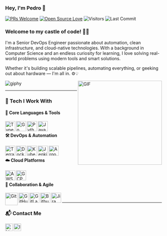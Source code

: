 <!-- <p align="left"> <img src="https://komarev.com/ghpvc/?username=Snehakri022" alt="pedroschmid" /> </p> -->

### Hey, I'm Pedro 👋

[![PRs Welcome](https://img.shields.io/badge/PRs-welcome-brightgreen.svg?style=flat&logo=github)](https://github.com/pedroschmid)
[![Open Source Love](https://badges.frapsoft.com/os/v2/open-source.svg?v=103)](https://github.com/pedroschmid)
<img alt="Visitors" src="https://komarev.com/ghpvc/?username=pedroschmid&style=flat&labelColor=black&logo=github&label=PROFILE+VIEWS&color=29bf12"/>
<img alt="Last Commit" src="https://img.shields.io/github/last-commit/pedroschmid/pedroschmid?logo=markdown&label=LAST+UPDATE&color=29bf12&style=flat">

### Welcome to my castle of code! 👨‍💻
I'm a Senior DevOps Engineer passionate about automation, clean infrastructure, and cloud-native technologies. With a background in Computer Science and an endless curiosity for learning, I love solving real-world problems using modern tools and smart solutions. 

Whether it's building scalable pipelines, automating everything, or geeking out about hardware — I'm all in. ⚙️💡

<img align="right" height="270px" alt="GIF" src="https://github.com/user-attachments/assets/ca9cb54f-3327-4fd9-8040-9550ce6c9a4b" />

![giphy](https://github.com/user-attachments/assets/ca9cb54f-3327-4fd9-8040-9550ce6c9a4b)


---

### 🚀 Tech I Work With

#### 🧠 Core Languages & Tools
<img align="left" alt="TypeScript" width="32px" src="https://cdn.iconscout.com/icon/free/png-512/typescript-1174965.png" />
<img align="left" alt="Go" width="32px" src="https://chicoary.files.wordpress.com/2015/12/golang-sh-600x600.png" />
<img align="left" alt="Python" width="32px" src="https://cdn3.iconfinder.com/data/icons/logos-and-brands-adobe/512/267_Python-512.png" />
<img align="left" alt="Java" width="32px" src="https://cdn-icons-png.flaticon.com/512/226/226777.png" />
<br/>

#### 🛠 DevOps & Automation
<img align="left" alt="Terraform" width="32px" src="https://static-00.iconduck.com/assets.00/terraform-icon-1803x2048-hodrzd3t.png" />
<img align="left" alt="Docker" width="32px" src="https://cdn4.iconfinder.com/data/icons/logos-and-brands/512/97_Docker_logo_logos-512.png" />
<img align="left" alt="Kubernetes" width="32px" src="https://butecotecnologico.com.br/images/taxonomies/k8s-logo.png" />
<img align="left" alt="Jenkins" width="32px" src="https://upload.wikimedia.org/wikipedia/commons/thumb/e/e9/Jenkins_logo.svg/1200px-Jenkins_logo.svg.png" />
<img align="left" alt="ArgoCD" width="32px" src="https://miro.medium.com/v2/resize:fit:1400/1*An25ihShzJkhL3jAwUaWfg.png" />
<br/>

#### ☁️ Cloud Platforms
<img align="left" alt="AWS" width="32px" src="https://www.techbrace.com/wp-content/uploads/2018/12/aws.png" />
<img align="left" alt="GCP" width="32px" src="https://lirp.cdn-website.com/aa0ef369/dms3rep/multi/opt/google-cloud-icon-400w.png" />
<br/>

#### 🧩 Collaboration & Agile
<img align="left" alt="Git" width="40px" src="https://upload.wikimedia.org/wikipedia/commons/thumb/3/3f/Git_icon.svg/1024px-Git_icon.svg.png" />
<img align="left" alt="GitHub" width="32px" src="https://qph.cf2.quoracdn.net/main-qimg-729a22aba98d1235fdce4883accaf81e" />
<img align="left" alt="GitLab" width="32px" src="https://about.gitlab.com/images/press/logo/png/gitlab-icon-rgb.png" />
<img align="left" alt="Bitbucket" width="32px" src="https://cdn.iconscout.com/icon/free/png-512/bitbucket-226075.png" />
<img align="left" alt="Jira" width="32px" src="https://cdn.worldvectorlogo.com/logos/jira-1.svg" />
<br/>

---

### 📬 Contact Me

[<img align="left" alt="LinkedIn" width="24px" src="https://cdn-icons-png.flaticon.com/512/174/174857.png" />](https://www.linkedin.com/in/pedroschmid/)
[<img align="left" alt="Instagram" width="24px" src="https://upload.wikimedia.org/wikipedia/commons/thumb/a/a5/Instagram_icon.png/1024px-Instagram_icon.png" />](https://www.instagram.com/_pedroschmid/)
<br/>
